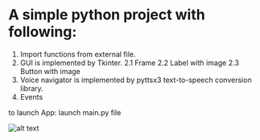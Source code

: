 # A simple python project with following:

1. Import functions from external file.
2. GUI is implemented by Tkinter.
  2.1 Frame
  2.2 Label with image
  2.3 Button with image
3. Voice navigator is implemented by pyttsx3 text-to-speech conversion library.
4. Events

to launch App: launch main.py file

![alt text](https://github.com/osalena/desktop-tutorial/master/pictures/diagram.png)
